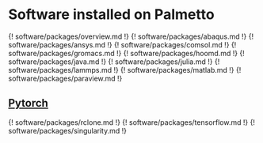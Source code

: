 # Software installed on Palmetto


{! software/packages/overview.md !}
{! software/packages/abaqus.md !}
{! software/packages/ansys.md !}
{! software/packages/comsol.md !}
{! software/packages/gromacs.md !}
{! software/packages/hoomd.md !}
{! software/packages/java.md !}
{! software/packages/julia.md !}
{! software/packages/lammps.md !}
{! software/packages/matlab.md !}
{! software/packages/paraview.md !}
## [Pytorch](https://github.com/clemsonciti/palmetto-examples/tree/master/PyTorch)
{! software/packages/rclone.md !}
{! software/packages/tensorflow.md !}
{! software/packages/singularity.md !}

